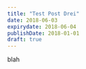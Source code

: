 ```yaml
---
title: "Test Post Drei"
date: 2018-06-03
expirydate: 2018-06-04
publishDate: 2018-01-01
draft: true
---
```


blah
